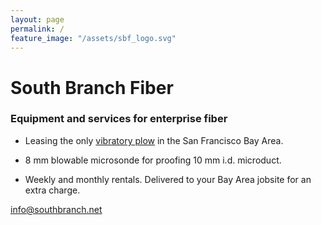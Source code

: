 ```yaml
---
layout: page
permalink: /
feature_image: "/assets/sbf_logo.svg"
---
```


# South Branch Fiber

### Equipment and services for enterprise fiber

* Leasing the only [vibratory plow](/equipment/ptx40) in the San Francisco Bay Area.

* 8 mm blowable microsonde for proofing 10 mm i.d. microduct.

* Weekly and monthly rentals. Delivered to your Bay Area jobsite for an extra charge.

[info@southbranch.net](mailto:info@southbranch.net)
